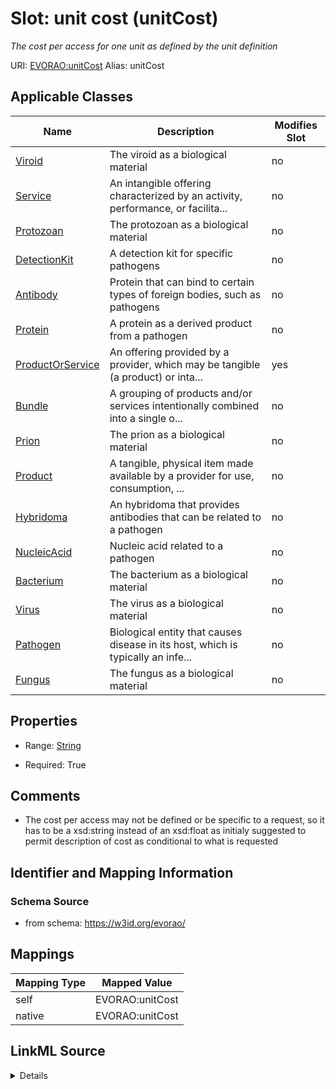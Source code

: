 

# Slot: unit cost (unitCost) 


_The cost per access for one unit as defined by the unit definition_





URI: [EVORAO:unitCost](https://w3id.org/evorao/unitCost)
Alias: unitCost

<!-- no inheritance hierarchy -->





## Applicable Classes

| Name | Description | Modifies Slot |
| --- | --- | --- |
| [Viroid](Viroid.md) | The viroid as a biological material |  no  |
| [Service](Service.md) | An intangible offering characterized by an activity, performance, or facilita... |  no  |
| [Protozoan](Protozoan.md) | The protozoan as a biological material |  no  |
| [DetectionKit](DetectionKit.md) | A detection kit for specific pathogens |  no  |
| [Antibody](Antibody.md) | Protein that can bind to certain types of foreign bodies, such as pathogens |  no  |
| [Protein](Protein.md) | A protein as a derived product from a pathogen |  no  |
| [ProductOrService](ProductOrService.md) | An offering provided by a provider, which may be tangible (a product) or inta... |  yes  |
| [Bundle](Bundle.md) | A grouping of products and/or services intentionally combined into a single o... |  no  |
| [Prion](Prion.md) | The prion as a biological material |  no  |
| [Product](Product.md) | A tangible, physical item made available by a provider for use, consumption, ... |  no  |
| [Hybridoma](Hybridoma.md) | An hybridoma that provides antibodies that can be related to a pathogen |  no  |
| [NucleicAcid](NucleicAcid.md) | Nucleic acid related to a pathogen |  no  |
| [Bacterium](Bacterium.md) | The bacterium as a biological material |  no  |
| [Virus](Virus.md) | The virus as a biological material |  no  |
| [Pathogen](Pathogen.md) | Biological entity that causes disease in its host, which is typically an infe... |  no  |
| [Fungus](Fungus.md) | The fungus as a biological material |  no  |







## Properties

* Range: [String](String.md)

* Required: True





## Comments

* The cost per access may not be defined or be specific to a request, so it has to be a xsd:string instead of an xsd:float as initialy suggested to permit description of cost as conditional to what is requested

## Identifier and Mapping Information







### Schema Source


* from schema: https://w3id.org/evorao/




## Mappings

| Mapping Type | Mapped Value |
| ---  | ---  |
| self | EVORAO:unitCost |
| native | EVORAO:unitCost |




## LinkML Source

<details>
```yaml
name: unitCost
description: The cost per access for one unit as defined by the unit definition
title: unit cost
comments:
- The cost per access may not be defined or be specific to a request, so it has to
  be a xsd:string instead of an xsd:float as initialy suggested to permit description
  of cost as conditional to what is requested
from_schema: https://w3id.org/evorao/
rank: 1000
ifabsent: string(on request)
alias: unitCost
domain_of:
- ProductOrService
range: string
required: true
recommended: true
multivalued: false

```
</details>